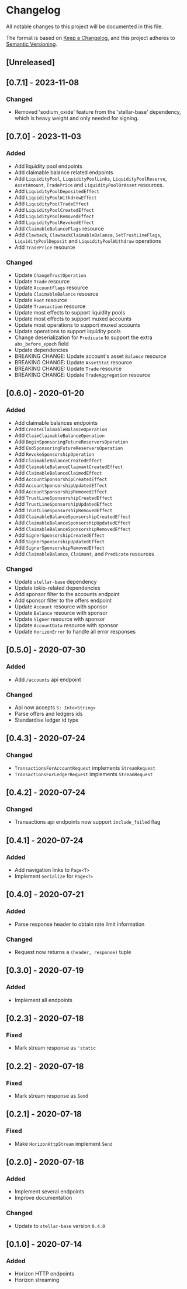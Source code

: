 # Changelog

All notable changes to this project will be documented in this file.

The format is based on [Keep a Changelog](https://keepachangelog.com/en/1.0.0/),
and this project adheres to [Semantic Versioning](https://semver.org/spec/v2.0.0.html).

## [Unreleased]

## [0.7.1] - 2023-11-08
### Changed
- Removed 'sodium\_oxide' feature from the 'stellar-base' dependency, which is
  heavy weight and only needed for signing.

## [0.7.0] - 2023-11-03
### Added
- Add liquidity pool endpoints
- Add claimable balance related endpoints
- Add `LiquidityPool`, `LiquidityPoolLinks`, `LiquidityPoolReserve`, `AssetAmount`, `TradePrice`
and `LiquidityPoolOrAsset` resources.
- Add `LiquidityPoolDepositedEffect`
- Add `LiquidityPoolWithdrewEffect`
- Add `LiquidityPoolTradeEffect`
- Add `LiquidityPoolCreatedEffect`
- Add `LiquidityPoolRemovedEffect`
- Add `LiquidityPoolRevokedEffect`
- Add `ClaimableBalanceFlags` resource
- Add `Clawback`, `ClawbackClaimableBalance`, `SetTrustLineFlags`, `LiquidityPoolDeposit` and `LiquidityPoolWithdraw` operations
- Add `TradePrice` resource

### Changed
- Update `ChangeTrustOperation`
- Update `Trade` resource
- Update `AccountFlags` resource
- Update `ClaimableBalance` resource
- Update `Root` resource
- Update `Transaction` resource
- Update most effects to support liquidity pools
- Update most effects to support muxed accounts
- Update most operations to support muxed accounts
- Update operations to support liquidity pools
- Change deserialization for `Predicate` to support the extra `abs_before_epoch` field
- Update dependencies
- BREAKING CHANGE: Update account's asset `Balance` resource
- BREAKING CHANGE: Update `AssetStat` resource
- BREAKING CHANGE: Update `Trade` resource
- BREAKING CHANGE: Update `TradeAggregation` resource


## [0.6.0] - 2020-01-20
### Added
 - Add claimable balances endpoints
 - Add `CreateClaimableBalanceOperation`
 - Add `ClaimClaimableBalanceOperation`
 - Add `BeginSponsoringFutureReserversOperation`
 - Add `EndSponsoringFutureReserversOperation`
 - Add `RevokeSponsorshipOperation`
 - Add `ClaimableBalanceCreatedEffect`
 - Add `ClaimableBalanceClaimantCreatedEffect`
 - Add `ClaimableBalanceClaimedEffect`
 - Add `AccountSponsorshipCreatedEffect`
 - Add `AccountSponsorshipUpdatedEffect`
 - Add `AccountSponsorshipRemovedEffect`
 - Add `TrustLineSponsorshipCreatedEffect`
 - Add `TrustLineSponsorshipUpdatedEffect`
 - Add `TrustLineSponsorshipRemovedEffect`
 - Add `ClaimableBalanceSponsorshipCreatedEffect`
 - Add `ClaimableBalanceSponsorshipUpdatedEffect`
 - Add `ClaimableBalanceSponsorshipRemovedEffect`
 - Add `SignerSponsorshipCreatedEffect`
 - Add `SignerSponsorshipUpdatedEffect`
 - Add `SignerSponsorshipRemovedEffect`
 - Add `ClaimableBalance`, `Claimant`, and `Predicate` resources

### Changed
 - Update `stellar-base` dependency
 - Update tokio-related dependencies
 - Add sponsor filter to the accounts endpoint
 - Add sponsor filter to the offers endpoint
 - Update `Account` resource with sponsor
 - Update `Balance` resource with sponsor
 - Update `Signer` resource with sponsor
 - Update `AccountData` resource with sponsor
 - Update `HorizonError` to handle all error responses


## [0.5.0] - 2020-07-30
### Added
 - Add `/accounts` api endpoint

### Changed
 - Api now accepts `S: Into<String>`
 - Parse offers and ledgers ids
 - Standardise ledger id type


## [0.4.3] - 2020-07-24
### Changed
 - `TransactionsForAccountRequest` implements `StreamRequest`
 - `TransactionsForLedgerRequest` implements `StreamRequest`

## [0.4.2] - 2020-07-24
### Changed
 - Transactions api endpoints now support `include_failed` flag


## [0.4.1] - 2020-07-24
### Added
 - Add navigation links to `Page<T>`
 - Implement `Serialize` for `Page<T>`


## [0.4.0] - 2020-07-21
### Added
 - Parse response header to obtain rate limit information

### Changed
 - Request now returns a `(header, response)` tuple


## [0.3.0] - 2020-07-19
### Added
 - Implement all endpoints


## [0.2.3] - 2020-07-18
### Fixed
 - Mark stream response as `'static`


## [0.2.2] - 2020-07-18
### Fixed
 - Mark stream response as `Send`


## [0.2.1] - 2020-07-18
### Fixed
 - Make `HorizonHttpStream` implement `Send`


## [0.2.0] - 2020-07-18
### Added
 - Implement several endpoints
 - Improve documentation

### Changed
 - Update to `stellar-base` version `0.4.0`


## [0.1.0] - 2020-07-14
### Added
 - Horizon HTTP endpoints
 - Horizon streaming

